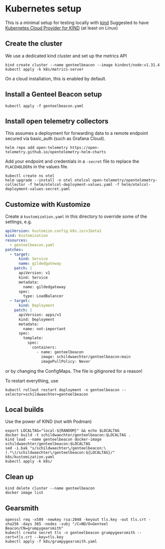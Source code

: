 # Kubernetes setup

This is a minimal setup for testing locally with [kind](https://kind.sigs.k8s.io/)
Suggested to have [Kubernetes Cloud Provider for KIND](https://github.com/kubernetes-sigs/cloud-provider-kind?tab=readme-ov-file#install) (at least on Linux)

## Create the cluster

We use a dedicated kind cluster and set up the metrics API

```shell
kind create cluster --name genteelbeacon --image kindest/node:v1.31.4
kubectl apply -k k8s/metrics-server
```

On a cloud installation, this is enabled by default.

## Install a Genteel Beacon setup

```shell
kubectl apply -f genteelbeacon.yaml
```

## Install open telemetry collectors

This assumes a deployment for forwarding data to a remote endpoint secured via basic_auth (such as Grafana Cloud).

```shell
helm repo add open-telemetry https://open-telemetry.github.io/opentelemetry-helm-charts
```

Add your endpoint and credentials in a `-secret` file to replace the `PLACEHOLDER`s in the values file.

```shell
kubectl create ns otel
helm upgrade --install -n otel otelcol open-telemetry/opentelemetry-collector -f helm/otelcol-deployment-values.yaml -f helm/otelcol-deployment-values-secret.yaml
```

## Customize with Kustomize

Create a `kustomization.yaml` in this directory to override some of the settings, e.g.

```yaml
apiVersion: kustomize.config.k8s.io/v1beta1
kind: Kustomization
resources:
  - genteelbeacon.yaml
patches:
  - target:
      kind: Service
      name: gildedgateway
    patch: |
      apiVersion: v1
      kind: Service
      metadata:
        name: gildedgateway
      spec:
        type: LoadBalancer
  - target:
      kind: Deployment
    patch: |
      apiVersion: apps/v1
      kind: Deployment
      metadata:
        name: not-important
      spec:
        template:
          spec:
            containers:
              - name: genteelbeacon
                image: schildwaechter/genteelbeacon:main
                imagePullPolicy: Never
```

or by changing the ConfigMaps. The file is gitignored for a reason!

To restart everything, use

```shell
kubectl rollout restart deployment -n genteelbeacon --selector=schildwaechter=genteelbeacon
```

## Local builds

Use the power of KIND (not with Podman)

```shell
export LOCALTAG="local-${RANDOM}" && echo $LOCALTAG
docker build -t schildwaechter/genteelbeacon:$LOCALTAG .
kind load --name genteelbeacon docker-image schildwaechter/genteelbeacon:$LOCALTAG
sed -i.bak "s/schildwaechter\/genteelbeacon:\(.*\)/schildwaechter\/genteelbeacon:${LOCALTAG}/" k8s/kustomization.yaml
kubectl apply -k k8s/
```

## Clean up

```shell
kind delete cluster --name genteelbeacon
docker image list
```

## Gearsmith

```shell
openssl req -x509 -newkey rsa:2048 -keyout tls.key -out tls.crt -sha256 -days 365 -nodes -subj "/C=NO/O=Genteel Beacon/CN=grumpygearsmith"
kubectl create secret tls -n genteelbeacon grumpygearsmith --cert=tls.crt --key=tls.key
kubectl apply -f k8s/grumpygearsmith.yaml
```
